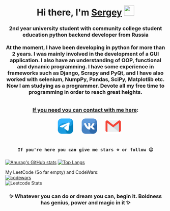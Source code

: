 <h1 align='center'>Hi there, I'm <a href='https://t.me/S3raphimCS'>Sergey</a>
<img src='https://github.com/blackcater/blackcater/raw/main/images/Hi.gif' width='32px' height='32px'></h1>
<h3 align='center'>
2nd year university student with community college student education python backend developer from Russia<br>
<br><b>At the moment, I have been developing in python for more than 2 years. I was mainly involved in the development of a GUI application. I also have an understanding of OOP, functional and dynamic programming. I have some experience in frameworks such as Django, Scrapy and PyQt, and I have also worked with selenium, NumpPy, Pandas, SciPy, Matplotlib etc. Now I am studying as a programmer. Devote all my free time to programming in order to reach great heights.</b><br><br>

<u>If you need you can contact with me here</u>:
<div>
  &nbsp;&nbsp;&nbsp;&nbsp;&nbsp;&nbsp;<a href="https://t.me/S3raphimCS"><img src='img/telegram.png' width='48px' height='48px'></a>
  &nbsp;&nbsp;&nbsp;&nbsp;&nbsp;&nbsp;<a href="https://vk.com/S3raphim"><img src='img/vk.png' width='48px' height='48px'></a>
  <!--&nbsp;&nbsp;&nbsp;&nbsp;&nbsp;&nbsp;<a href="https://steamcommunity.com/id/S3raphim"><img src='img/steam 2nd var.png' width='48px' height='48px'></a> -->
  &nbsp;&nbsp;&nbsp;&nbsp;&nbsp;&nbsp;<a href="mailto:s3raphimcs@gmail.com"><img src='img/gmail.png' width='48px' height='48px'></a>
</div><br>
<div class="snippet-clipboard-content notranslate position-relative overflow-auto">
  <center><pre class='notranslate'><code>If you're here you can give me stars ⭐ or follow 😉</code></pre></center>
</div>
</h3>

[![Anurag's GitHub stats](https://github-readme-stats.vercel.app/api?username=S3raphimCS&show_icons=true&hide=contribs)](https://github.com/anuraghazra/github-readme-stats)
[![Top Langs](https://github-readme-stats.vercel.app/api/top-langs/?username=S3raphimCS&layout=compact)](https://github.com/anuraghazra/github-readme-stats)


My LeetCode (So far empty) and CodeWars: <br>
[![codewars](https://www.codewars.com/users/S3raphimCS/badges/large)](https://www.codewars.com/users/S3raphimCS)<br>
![Leetcode Stats](https://leetcard.jacoblin.cool/S3raphimCS)

 <h3 align='center'>✨ Whatever you can do or dream you can, begin it. Boldness has genius, power and magic in it ✨</h3>
